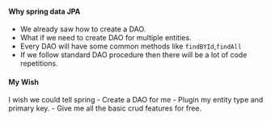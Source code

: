 #### Why spring data JPA
- We already saw how to create a DAO.
- What if we need to create DAO for multiple entities.
- Every DAO will have some common methods like `findBYId`,`findAll`
- If we follow standard DAO procedure then there will be a lot of code repetitions.
#### My Wish
I wish we could tell spring 
     - Create a DAO for me
     - Plugin my entity type and primary key.
     - Give me all the basic crud features for free.
